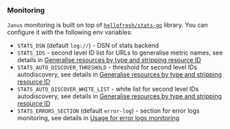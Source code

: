 ### Monitoring

`Janus` monitoring is built on top of [`hellofresh/stats-go`](https://github.com/hellofresh/stats-go) library.
You can configure it with the following env variables:

* `STATS_DSN` (default `log://`) - DSN of stats backend
* `STATS_IDS` - second level ID list for URLs to generalise metric names, see details in [Generalise resources by type and stripping resource ID](https://github.com/hellofresh/stats-go#generalise-resources-by-type-and-stripping-resource-id)
* `STATS_AUTO_DISCOVER_THRESHOLD` - threshold for second level IDs autodiscovery, see details in [Generalise resources by type and stripping resource ID](https://github.com/hellofresh/stats-go#generalise-resources-by-type-and-stripping-resource-id)
* `STATS_AUTO_DISCOVER_WHITE_LIST` - white list for second level IDs autodiscovery, see details in [Generalise resources by type and stripping resource ID](https://github.com/hellofresh/stats-go#generalise-resources-by-type-and-stripping-resource-id)
* `STATS_ERRORS_SECTION` (default `error-log`) - section for error logs monitoring, see details in [Usage for error logs monitoring](https://github.com/hellofresh/stats-go#usage-for-error-logs-monitoring-using-githubcomsirupsenlogrus)
